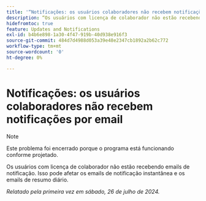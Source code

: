 ```yaml
---
title: '“Notificações: os usuários colaboradores não recebem notificações por email”'
description: “Os usuários com licença de colaborador não estão recebendo emails de notificação. Isso pode afetar os emails de notificação instantânea e os emails de resumo diário. ”
hidefromtoc: true
feature: Updates and Notifications
exl-id: b4b6e898-1a30-4f47-919b-40d938e916f3
source-git-commit: 484d7d4988d053a39e48e2347cb1892a2b62c772
workflow-type: tm+mt
source-wordcount: '0'
ht-degree: 0%

---
```


# Notificações: os usuários colaboradores não recebem notificações por email

>[!NOTE]
>
>Este problema foi encerrado porque o programa está funcionando conforme projetado.

Os usuários com licença de colaborador não estão recebendo emails de notificação. Isso pode afetar os emails de notificação instantânea e os emails de resumo diário.

_Relatado pela primeira vez em sábado, 26 de julho de 2024._
